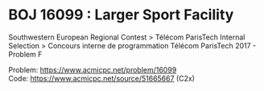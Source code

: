 # BOJ 16099 : Larger Sport Facility  
Southwestern European Regional Contest > Télécom ParisTech Internal Selection > Concours interne de programmation Télécom ParisTech 2017 - Problem F  
  
Problem: https://www.acmicpc.net/problem/16099  
Code: https://www.acmicpc.net/source/51665667 (C2x)  
